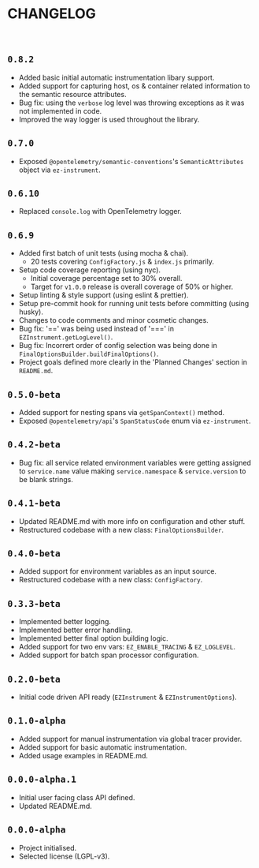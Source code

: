 # CHANGELOG

<br/>

## `0.8.2`

- Added basic initial automatic instrumentation libary support.
- Added support for capturing host, os & container related information to the semantic resource attributes.
- Bug fix: using the `verbose` log level was throwing exceptions as it was not implemented in code.
- Improved the way logger is used throughout the library.

## `0.7.0`

- Exposed `@opentelemetry/semantic-conventions`'s `SemanticAttributes` object via `ez-instrument`.

## `0.6.10`

- Replaced `console.log` with OpenTelemetry logger.

## `0.6.9`

- Added first batch of unit tests (using mocha & chai).
  - 20 tests covering `ConfigFactory.js` & `index.js` primarily.
- Setup code coverage reporting (using nyc).
  - Initial coverage percentage set to 30% overall.
  - Target for `v1.0.0` release is overall coverage of 50% or higher.
- Setup linting & style support (using eslint & prettier).
- Setup pre-commit hook for running unit tests before committing (using husky).
- Changes to code comments and minor cosmetic changes.
- Bug fix: '==' was being used instead of '===' in `EZInstrument.getLogLevel()`.
- Bug fix: Incorrert order of config selection was being done in `FinalOptionsBuilder.buildFinalOptions()`.
- Project goals defined more clearly in the 'Planned Changes' section in `README.md`.

## `0.5.0-beta`

- Added support for nesting spans via `getSpanContext()` method.
- Exposed `@opentelemetry/api`'s `SpanStatusCode` enum via `ez-instrument`.

## `0.4.2-beta`

- Bug fix: all service related environment variables were getting assigned to `service.name` value making `service.namespace` & `service.version` to be blank strings.

## `0.4.1-beta`

- Updated README.md with more info on configuration and other stuff.
- Restructured codebase with a new class: `FinalOptionsBuilder`.

## `0.4.0-beta`

- Added support for environment variables as an input source.
- Restructured codebase with a new class: `ConfigFactory`.

## `0.3.3-beta`

- Implemented better logging.
- Implemented better error handling.
- Implemented better final option building logic.
- Added support for two env vars: `EZ_ENABLE_TRACING` & `EZ_LOGLEVEL`.
- Added support for batch span processor configuration.

## `0.2.0-beta`

- Initial code driven API ready (`EZInstrument` & `EZInstrumentOptions`).

## `0.1.0-alpha`

- Added support for manual instrumentation via global tracer provider.
- Added support for basic automatic instrumentation.
- Added usage examples in README.md.

## `0.0.0-alpha.1`

- Initial user facing class API defined.
- Updated README.md.

## `0.0.0-alpha`

- Project initialised.
- Selected license (LGPL-v3).

